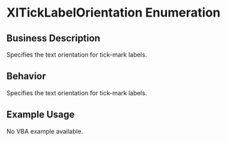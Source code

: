 # XlTickLabelOrientation Enumeration

## Business Description
Specifies the text orientation for tick-mark labels.

## Behavior
Specifies the text orientation for tick-mark labels.

## Example Usage
No VBA example available.